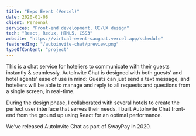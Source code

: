 ```yaml
---
title: "Expo Event (Vercel)"
date: 2020-01-08
client: Personal
services: "Front-end development, UI/UX design"
tech: "React, Redux, HTML5, CSS3"
website: "https://virtual-event-saugaat.vercel.app/schedule"
featuredImg: "/autoinvite-chat/preview.png"
typeOfContent: "project"
---
```


This is a chat service for hoteliers to communicate with their guests instantly & seamlessly. AutoInvite Chat is designed with both guests’ and hotel agents’ ease of use in mind: Guests can just send a text message, and hoteliers will be able to manage and reply to all requests and questions from a single screen, in real-time.

During the design phase, I collaborated with several hotels to create the perfect user interface that serves their needs. I built AutoInvite Chat front-end from the ground up using React for an optimal performance.

We’ve released AutoInvite Chat as part of SwayPay in 2020.
